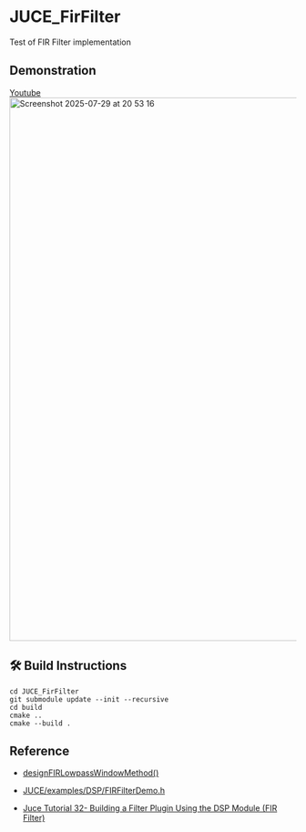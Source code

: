 # JUCE_FirFilter
Test of FIR Filter implementation

## Demonstration
[Youtube<img width="989" height="954" alt="Screenshot 2025-07-29 at 20 53 16" src="https://github.com/user-attachments/assets/8015aa26-e2fa-48db-9dc6-be30956af8c3" />](https://youtu.be/3PEqp8SDxo0?si=F6vbLT7BRgpUTpeU)

## 🛠️ Build Instructions
```
cd JUCE_FirFilter
git submodule update --init --recursive
cd build
cmake ..
cmake --build .
```

## Reference
- [designFIRLowpassWindowMethod()](https://docs.juce.com/master/structdsp_1_1FilterDesign.html#a7de8d8793286c45e9a83c199de896b6e)

- [JUCE/examples/DSP/FIRFilterDemo.h](https://github.com/juce-framework/JUCE/blob/master/examples/DSP/FIRFilterDemo.h)

- [Juce Tutorial 32- Building a Filter Plugin Using the DSP Module (FIR Filter)](https://www.youtube.com/watch?v=nTVXy35rG4Q&ab_channel=TheAudioProgrammer)
